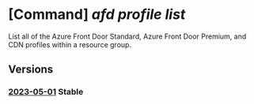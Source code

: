 # [Command] _afd profile list_

List all of the Azure Front Door Standard, Azure Front Door Premium, and CDN profiles within a resource group.

## Versions

### [2023-05-01](/Resources/mgmt-plane/L3N1YnNjcmlwdGlvbnMve30vcmVzb3VyY2Vncm91cHMve30vcHJvdmlkZXJzL21pY3Jvc29mdC5jZG4vcHJvZmlsZXM=/2023-05-01.xml) **Stable**

<!-- mgmt-plane /subscriptions/{}/resourcegroups/{}/providers/microsoft.cdn/profiles 2023-05-01 -->

